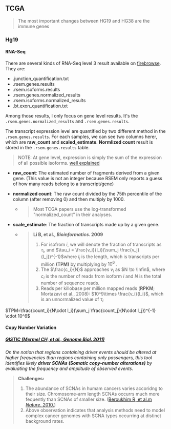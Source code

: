 ## TCGA 

> The most important changes between HG19 and HG38 are the immune genes

### Hg19

#### RNA-Seq 

There are several kinds of RNA-Seq level 3 result available on [firebrowse](http://firebrowse.org/#). They are:

- .junction_quantification.txt
- .rsem.genes.results
- .rsem.isoforms.results
- .rsem.genes.normalized_results
- .rsem.isoforms.normalized_results
- .bt.exon_quantification.txt

Among those results, I only focus on gene level results. It's the `.rsem.genes.normalized_results` and `.rsem.genes.results`.

The transcript expression level are quantified by two different method in the `.rsem.genes.results`. For each samples, we can see two columns herer, which are **raw_count** and **scaled_estimate**. **Normlized count** result is stored in the `.rsem.genes.results` table.

> NOTE: At gene level, expression is simply the sum of the expression of all possible isoforms. [well explained](https://gitlab.com/zyxue/understanding-firebrowse-data-format/blob/master/confirm-relationship-between-gene-level-and-isoform-level-scaled-estimates.ipynb)

- **raw_count**: The estimated number of fragments derived from a given gene. (This value is not an integer because RSEM only reports a guess of how many reads belong to a transcript/gene)

- **normalized count**: The raw count divided by the 75th percentile of the column (after removing 0) and then multiply by 1000. 

  - > Most TCGA papers use the log-transformed "normalized_count" in their analyses.

- **scale_estimate**: The fraction of transcripts made up by a given gene.

  - > **Li B, et al., *Bioinformatics*. 2009**
    >
    > 1. For isofrom $i$, we will denote the fraction of transcripts as $\tau_i$, and  $\tau_i = \frac{v_i}{l_i}(\sum_j \frac{v_j}{l_j})^{-1}$where $l_i$ is the length, which is transcripts per million **(TPM)** by multiplying by $10^6$ . 
    > 2. The $\frac{c_i}{N}$ approaches $v_i$ as $N \to \infin$, where $c_i$ is the number of reads from isoform $i$ and $N$ is the total number of sequence reads.
    > 3. Reads per killobase per million mapped reads (**RPKM**; Mortazavi et al., 2008): $10^9\times \frac{v_i}{l_i}$, which is an unnormalized value of $\tau_i$

$TPM=\frac{count_i}{N\cdot l_i}(\sum_j \frac{count_j}{N\cdot  l_j})^{-1} \cdot 10^6$

#### Copy Number Variation

##### [GISTIC (Mermel CH, et al., *Genome Biol*. 2011)](https://www.ncbi.nlm.nih.gov/pmc/articles/PMC3218867/) 

*On the notion that regions containing driver events should be altered at higher frequencies than regions containing only passengers, this tool identifies likely **driver SCNAs (Somatic copy-number alterations)** by evaluating the frequency and amplitude of observed events.*

> **Challenges:**
>
> 1. The abundance of SCNAs in humam cancers varies accoridng to their size. Chromosome-arm length SCNAs occurrs much more fequently than SCNAs of smaller size. ([Beroukhim R, et al.m *Nature*. 2010.](https://www.ncbi.nlm.nih.gov/pmc/articles/PMC2826709/))
> 2. Above observation indicates that analysis methods need to model complex cancer genomes with SCNA types occurring at distinct background rates.






